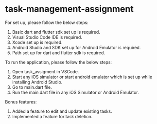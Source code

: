 # task-management-assignment

For set up, please follow the below steps:
1. Basic dart and flutter sdk set up is required.
2. Visual Studio Code IDE is required.
3. Xcode set up is required.
4. Android Studio and SDK set up for Android Emulator is required.
5. Path set up for dart and flutter sdk is required.

To run the application, please follow the below steps:
1. Open task_assigment in VSCode.
2. Start any iOS simulator or start android emulator which is set up while installing Android Studio.
3. Go to main.dart file.
4. Run the main.dart file in any iOS Simulator or Android Emulator.

Bonus features:
1. Added a feature to edit and update existing tasks.
2. Implemented a feature for task deletion.
